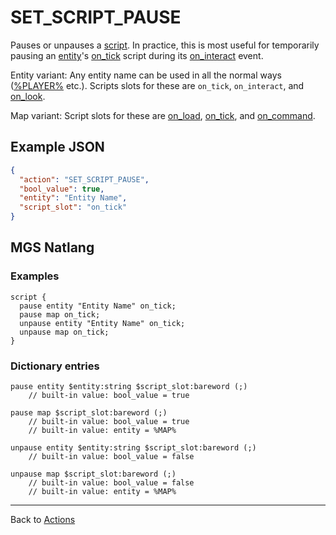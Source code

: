 # SET_SCRIPT_PAUSE

Pauses or unpauses a [script](../scripts). In practice, this is most useful for temporarily pausing an [entity](../entities)'s [on_tick](../scripts/on_tick) script during its [on_interact](../scripts/on_interact) event.

Entity variant: Any entity name can be used in all the normal ways ([%PLAYER%](../entities/PLAYER) etc.). Scripts slots for these are `on_tick`, `on_interact`, and [on_look](../scripts/on_look).

Map variant: Script slots for these are [on_load](../scripts/on_load), [on_tick](../scripts/on_tick), and [on_command](../hardware/commands).

## Example JSON

```json
{
  "action": "SET_SCRIPT_PAUSE",
  "bool_value": true,
  "entity": "Entity Name",
  "script_slot": "on_tick"
}
```

## MGS Natlang

### Examples

```mgs
script {
  pause entity "Entity Name" on_tick;
  pause map on_tick;
  unpause entity "Entity Name" on_tick;
  unpause map on_tick;
}
```

### Dictionary entries

```
pause entity $entity:string $script_slot:bareword (;)
	// built-in value: bool_value = true

pause map $script_slot:bareword (;)
	// built-in value: bool_value = true
	// built-in value: entity = %MAP%

unpause entity $entity:string $script_slot:bareword (;)
	// built-in value: bool_value = false

unpause map $script_slot:bareword (;)
	// built-in value: bool_value = false
	// built-in value: entity = %MAP%
```

---

Back to [Actions](../actions)
